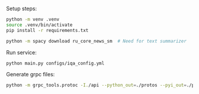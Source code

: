 Setup steps:
~~~bash
python -m venv .venv
source .venv/bin/activate
pip install -r requirements.txt

python -m spacy download ru_core_news_sm  # Need for text summarizer
~~~

Run service:
~~~bash
python main.py configs/iqa_config.yml
~~~

Generate grpc files:
~~~bash
python -m grpc_tools.protoc -I./api --python_out=./protos --pyi_out=./protos --grpc_python_out=./protos ./api/iqa.proto
~~~
